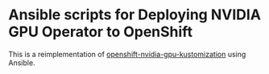 # Ansible scripts for Deploying NVIDIA GPU Operator to OpenShift

This is a reimplementation of [openshift-nvidia-gpu-kustomization](https://github.com/noseka1/openshift-nvidia-gpu-kustomization) using Ansible.

